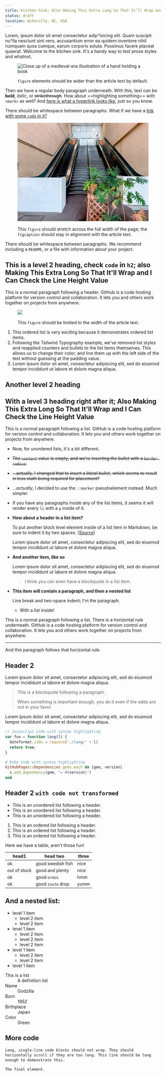 ```yaml
---
title: Kitchen Sink; Also Making This Extra Long So That It’ll Wrap and I Can Check the Line Height Value
status: draft
location: Asheville, NC, USA
---
```

Lorem, ipsum dolor sit amet consectetur adip<span style="color:red;">\*</span>isicing elit. Quam suscipit nu<span style="color:red;">\*</span>lla nesciunt sint vero, accusantium error ea quidem inventore nihil numquam quos cumque, earum corporis soluta. Possimus facere placeat quaerat. Welcome to the kitchen sink. It's a handy way to test prose styles and whatnot.

<figure class="align-none">

![Close up of a medieval-era illustration of a hand holding a book](images/book.jpg)

<figcaption>

`figure` elements should be wider than the article text by default.

</figcaption>

</figure>

Then we have a regular body paragraph underneath. With this, text can be **bold**, *italic*, or ~~strikethrough~~. How about ==highlighting something== with <code>&lt;mark&gt;</code> as well? And [here is what a hyperlink looks like](another-page), just so you know.

There should be whitespace between paragraphs. What if we have a [link with some `code` in it?](nowhere)

<figure class="align-bleed">

![A creepy abandoned mall entrance](images/creepy-mall.jpg)

<figcaption>

This `figure` should stretch across the full width of the page; the `figcaption` should stay in alignment with the article text.

</figcaption>

</figure>

There should be whitespace between paragraphs. We recommend including a `README`, or a file with information about your project.

## This is a level 2 heading, check `code` in `h2`; also Making This Extra Long So That It'll Wrap and I Can Check the Line Height Value

This is a normal paragraph following a header. GitHub is a code hosting platform for version control and collaboration. It lets you and others work together on projects from anywhere.

<figure class="align-none">

![](images/ambulance.jpg)

<figcaption>

This `figure` should be limited to the width of the article text.

</figcaption>

</figure>

1. This ordered list is very exciting because it demonstrates ordered list items.
2. Following the Tailwind Typography example, we've removed list styles and reapplied counters and bullets to the list items themselves. This allows us to change their color, and line them up with the left side of the text without guessing at the padding value.
3. Lorem ipsum dolor sit amet, consectetur adipiscing elit, sed do eiusmod tempor incididunt ut labore et dolore magna aliqua.

## Another level 2 heading
## With a level 3 heading right after it; Also Making This Extra Long So That It'll Wrap and I Can Check the Line Height Value

This is a normal paragraph following a list. GitHub is a code hosting platform for version control and collaboration. It lets you and others work together on projects from anywhere.

* Now, for unordered lists, it's a bit different.
* ~~The `content` value is empty, and we're inserting the bullet with a `border-radius`.~~
* ~~...actually, I changed that to insert a literal bullet, which seems to result in less math being required for placement?~~
* ...*actually*, I decided to use the `::marker` pseudoelement instead. Much simpler.
* If you have any paragraphs inside any of the list items, it seems it will render every `li` with a `p` inside of it.
* **How about a header in a list item?**

  To put another block level element inside of a list item in Markdown, be sure to indent it by two spaces. ([Source](https://www.markdownguide.org/basic-syntax/#paragraphs))

  Lorem ipsum dolor sit amet, consectetur adipiscing elit, sed do eiusmod tempor incididunt ut labore et dolore magna aliqua.

* **And another item, like so**

  Lorem ipsum dolor sit amet, consectetur adipiscing elit, sed do eiusmod tempor incididunt ut labore et dolore magna aliqua.

  > I think you can even have a blockquote in a list item.

* **This item will contain a paragraph, and then a nested list**

  Line break and two-space indent; I'm the paragraph.

  * With a list inside!

This is a normal paragraph following a list. There is a horizontal rule underneath. GitHub is a code hosting platform for version control and collaboration. It lets you and others work together on projects from anywhere.

---

And this paragraph follows that horizontal rule.

## Header 2

Lorem ipsum dolor sit amet, consectetur adipiscing elit, sed do eiusmod tempor incididunt ut labore et dolore magna aliqua.

> This is a blockquote following a paragraph.
>
> When something is important enough, you do it even if the odds are not in your favor.

Lorem ipsum dolor sit amet, consectetur adipiscing elit, sed do eiusmod tempor incididunt ut labore et dolore magna aliqua.

```js
// Javascript code with syntax highlighting.
var fun = function lang(l) {
  dateformat.i18n = require('./lang/' + l)
  return true;
}
```

```ruby
# Ruby code with syntax highlighting
GitHubPages::Dependencies.gems.each do |gem, version|
  s.add_dependency(gem, "= #{version}")
end
```

## Header 2 `with code not transformed`

* This is an unordered list following a header.
* This is an unordered list following a header.
* This is an unordered list following a header.

1. This is an ordered list following a header.
2. This is an ordered list following a header.
3. This is an ordered list following a header.

Here we have a table, aren't those fun!

| head1        | head two          | three |
|--------------|-------------------|-------|
| ok           | good swedish fish | nice  |
| out of stock | good and plenty   | nice  |
| ok           | good `oreos`      | hmm   |
| ok           | good `zoute` drop | yumm  |

## And a nested list:

- level 1 item
  - level 2 item
  - level 2 item
- level 1 item
  - level 2 item
  - level 2 item
  - level 2 item
- level 1 item
  - level 2 item
  - level 2 item
- level 1 item

<dl>
  <dt>This is a list</dt>
  <dd>A definition list</dd>
  <dt>Name</dt>
  <dd>Godzilla</dd>
  <dt>Born</dt>
  <dd>1952</dd>
  <dt>Birthplace</dt>
  <dd>Japan</dd>
  <dt>Color</dt>
  <dd>Green</dd>
</dl>

## More code

```
Long, single-line code blocks should not wrap. They should horizontally scroll if they are too long. This line should be long enough to demonstrate this.
```

```
The final element.
```
